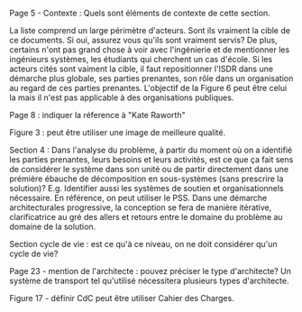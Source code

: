
Page 5 - Contexte :
Quels sont éléments de contexte de cette section.

La liste comprend un large périmètre d'acteurs. Sont ils vraiment la cible de ce documents. Si oui, assurez vous qu'ils sont vraiment servis? De plus, certains n'ont pas grand chose à voir avec l'ingénierie et de mentionner les ingénieurs systèmes, les étudiants qui cherchent un cas d'école. 
Si les acteurs cités sont vaiment la cible, il faut repositionner l'ISDR dans une démarche plus globale, ses parties prenantes, son rôle dans un organisation au regard de ces parties prenantes.  L'objectif de la Figure 6 peut être celui la mais il n'est pas applicable à des organisations publiques.

Page 8 : indiquer la réference à  "Kate Raworth"

Figure 3 : peut être utiliser une image de meilleure qualité.

Section 4 : 
Dans l'analyse du problème, à partir du moment où on a identifié les parties prenantes, leurs besoins et leurs activités, est ce que ça fait sens de considérer le système dans son unité ou de partir directement dans une prémière ébauche de décomposition en sous-systèmes (sans prescrire la solution)? E.g. Identifier aussi les systèmes de soutien et organisationnels nécessaire. En référence, on peut utiliser le PSS.
Dans une démarche architecturales progressive, la conception se fera de manière itérative, clarificatrice au gré des allers et retours entre le domaine du problème au domaine de la solution.

Section cycle de vie : est ce qu'à ce niveau, on ne doit considérer qu'un cycle de vie?

Page 23 - mention de l'architecte : pouvez préciser le type d'architecte? Un système de transport tel qu'utilisé nécessitera plusieurs types d'architecte.

Figure 17 - définir CdC peut être utiliser Cahier des Charges.

